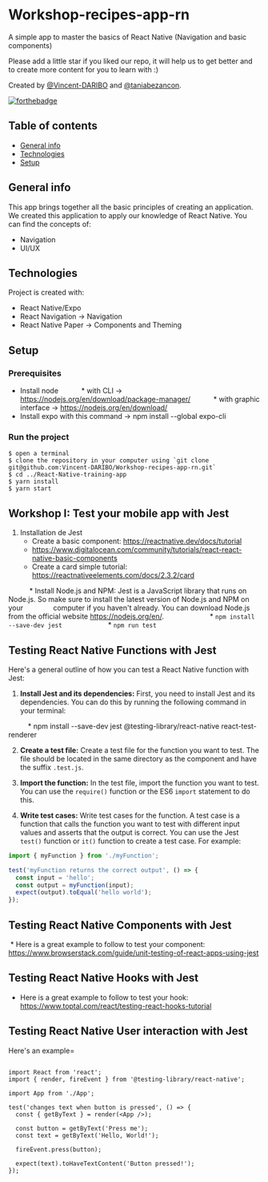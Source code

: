 # Workshop-recipes-app-rn
A simple app to master the basics of React Native (Navigation and basic components)

Please add a little star if you liked our repo, it will help us to get better and to create more content for you to learn with :)

Created by [@Vincent-DARIBO](https://github.com/Vincent-DARIBO) and [@taniabezancon](https://github.com/taniabezancon).

[![forthebadge](https://forthebadge.com/images/badges/built-with-love.svg)](https://forthebadge.com)

## Table of contents
* [General info](#general-info)
* [Technologies](#technologies)
* [Setup](#setup)

## General info

This app brings together all the basic principles of creating an application. We created this application to apply our knowledge of React Native.
You can find the concepts of:
- Navigation
- UI/UX

## Technologies
Project is created with:
* React Native/Expo
* React Navigation -> Navigation
* React Native Paper -> Components and Theming
      
## Setup

### Prerequisites
* Install node
      *  with CLI -> https://nodejs.org/en/download/package-manager/
      *  with graphic interface -> https://nodejs.org/en/download/
* Install expo with this command -> npm install --global expo-cli

### Run the project
```
$ open a terminal
$ clone the repository in your computer using `git clone git@github.com:Vincent-DARIBO/Workshop-recipes-app-rn.git`
$ cd ../React-Native-training-app
$ yarn install
$ yarn start
```
## Workshop I: Test your mobile app with Jest

1. Installation de Jest
	* Create a basic component: https://reactnative.dev/docs/tutorial 
	* https://www.digitalocean.com/community/tutorials/react-react-native-basic-components	 	
	* Create a card simple tutorial: https://reactnativeelements.com/docs/2.3.2/card	 	

      * Install Node.js and NPM: Jest is a JavaScript library that runs on Node.js. So make sure to install the latest version of Node.js and NPM on your         computer if you haven't already. You can download Node.js from the official website https://nodejs.org/en/.
      
      * ```npm install --save-dev jest```
      
      * ```npm run test```
      
## Testing React Native Functions with Jest

Here's a general outline of how you can test a React Native function with Jest:

1. **Install Jest and its dependencies:** First, you need to install Jest and its dependencies. You can do this by running the following command in your terminal:

      * npm install --save-dev jest @testing-library/react-native react-test-renderer

2. **Create a test file:** Create a test file for the function you want to test. The file should be located in the same directory as the component and have the suffix `.test.js`.

3. **Import the function:** In the test file, import the function you want to test. You can use the `require()` function or the ES6 `import` statement to do this.

4. **Write test cases:** Write test cases for the function. A test case is a function that calls the function you want to test with different input values and asserts that the output is correct. You can use the Jest `test()` function or `it()` function to create a test case. For example:

```javascript
import { myFunction } from './myFunction';

test('myFunction returns the correct output', () => {
  const input = 'hello';
  const output = myFunction(input);
  expect(output).toEqual('hello world');
});
```

## Testing React Native Components with Jest

 * Here is a great example to follow to test your component: https://www.browserstack.com/guide/unit-testing-of-react-apps-using-jest

## Testing React Native Hooks with Jest
  * Here is a great example to follow to test your hook: https://www.toptal.com/react/testing-react-hooks-tutorial

## Testing React Native User interaction with Jest

Here's an example=

```

import React from 'react';
import { render, fireEvent } from '@testing-library/react-native';

import App from './App';

test('changes text when button is pressed', () => {
  const { getByText } = render(<App />);

  const button = getByText('Press me');
  const text = getByText('Hello, World!');

  fireEvent.press(button);

  expect(text).toHaveTextContent('Button pressed!');
});

